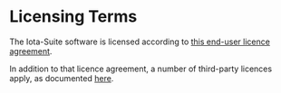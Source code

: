 # Licensing Terms

The Iota-Suite software is licensed according to [this end-user licence agreement](/iota-license.md).

In addition to that licence agreement, a number of third-party licences apply, as documented [here](/third-party-licenses.md).

